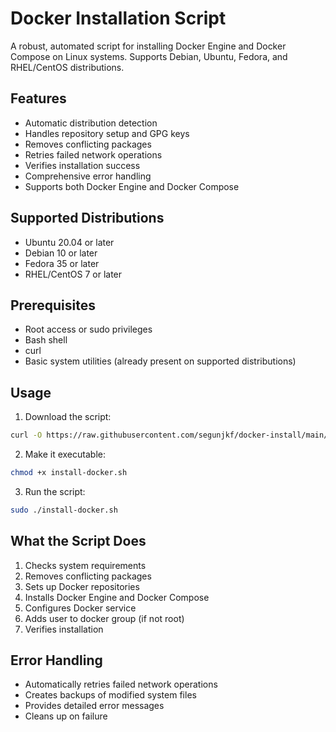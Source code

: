 # Docker Installation Script

A robust, automated script for installing Docker Engine and Docker Compose on Linux systems. Supports Debian, Ubuntu, Fedora, and RHEL/CentOS distributions.

## Features

- Automatic distribution detection
- Handles repository setup and GPG keys
- Removes conflicting packages
- Retries failed network operations
- Verifies installation success
- Comprehensive error handling
- Supports both Docker Engine and Docker Compose

## Supported Distributions

- Ubuntu 20.04 or later
- Debian 10 or later
- Fedora 35 or later
- RHEL/CentOS 7 or later

## Prerequisites

- Root access or sudo privileges
- Bash shell
- curl
- Basic system utilities (already present on supported distributions)

## Usage

1. Download the script:
```bash
curl -O https://raw.githubusercontent.com/segunjkf/docker-install/main/install-docker.sh
```

2. Make it executable:
```bash
chmod +x install-docker.sh
```

3. Run the script:
```bash
sudo ./install-docker.sh
```

## What the Script Does

1. Checks system requirements
2. Removes conflicting packages
3. Sets up Docker repositories
4. Installs Docker Engine and Docker Compose
5. Configures Docker service
6. Adds user to docker group (if not root)
7. Verifies installation

## Error Handling

- Automatically retries failed network operations
- Creates backups of modified system files
- Provides detailed error messages
- Cleans up on failure
